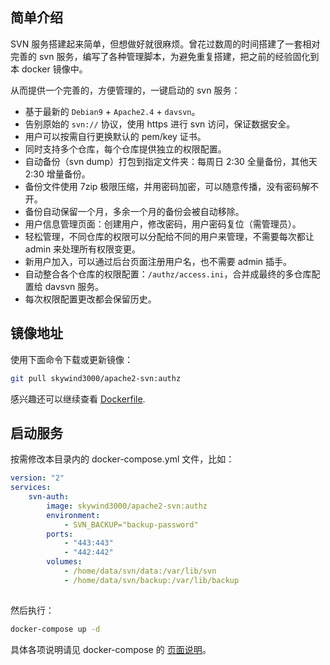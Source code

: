 ## 简单介绍

SVN 服务搭建起来简单，但想做好就很麻烦。曾花过数周的时间搭建了一套相对完善的 svn 服务，编写了各种管理脚本，为避免重复搭建，把之前的经验固化到本 docker 镜像中。

从而提供一个完善的，方便管理的，一键启动的 svn 服务：


- 基于最新的 `Debian9` + `Apache2.4` + `davsvn`。
- 告别原始的 `svn://` 协议，使用 https 进行 svn 访问，保证数据安全。
- 用户可以按需自行更换默认的 pem/key 证书。
- 同时支持多个仓库，每个仓库提供独立的权限配置。
- 自动备份（svn dump）打包到指定文件夹：每周日 2:30 全量备份，其他天 2:30 增量备份。
- 备份文件使用 7zip 极限压缩，并用密码加密，可以随意传播，没有密码解不开。
- 备份自动保留一个月，多余一个月的备份会被自动移除。
- 用户信息管理页面：创建用户，修改密码，用户密码复位（需管理员）。
- 轻松管理，不同仓库的权限可以分配给不同的用户来管理，不需要每次都让 admin 来处理所有权限变更。
- 新用户加入，可以通过后台页面注册用户名，也不需要 admin 插手。
- 自动整合各个仓库的权限配置：`/authz/access.ini`，合并成最终的多仓库配置给 davsvn 服务。
- 每次权限配置更改都会保留历史。

## 镜像地址

使用下面命令下载或更新镜像：

```bash
git pull skywind3000/apache2-svn:authz
```

感兴趣还可以继续查看 [Dockerfile](/apache2-svn/authz).

## 启动服务

按需修改本目录内的 docker-compose.yml 文件，比如：

```yaml
version: "2"
services:
    svn-auth:
        image: skywind3000/apache2-svn:authz
        environment:
            - SVN_BACKUP="backup-password"
        ports:
            - "443:443"
            - "442:442"
        volumes:
            - /home/data/svn/data:/var/lib/svn
            - /home/data/svn/backup:/var/lib/backup
    
```

然后执行：

```bash
docker-compose up -d
```

具体各项说明请见 docker-compose 的 [页面说明](https://github.com/skywind3000/docker/tree/master/compose/https-svn-authz)。